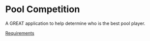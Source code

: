 # Pool Competition 

A GREAT application to help determine who is the best pool player.

[Requirements](Documentation\Requirements.md)

